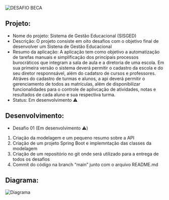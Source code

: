 ![DESAFIO BECA](https://user-images.githubusercontent.com/97994560/150247212-7291741f-09a8-460e-ba9a-9c1e94e55450.png)

## Projeto:
+ Nome do projeto: Sistema de Gestão Educacional (SISGED) 
+ Descrição: O projeto consiste em oito desafios com o objetivo final de desenvolver um Sistena de Gestão Educacional 
+ Resumo da aplicação: A aplicação tem como objetivo a automatização de tarefas manuais e simplificação dos principais processos burocráticos que integram
a sala de aula e a diretoria de uma escola. Em sua primeira versão o sistema deverá permitir o cadastro da escola e do seu diretor responnsável, além do 
cadatsro de cursos e professores. Atráves do cadastro de turmas e alunos, a api deverá permitir o gerenciamento de todos as matrículas, além de disponibilizar
funcionalidades para o controle de aplivcação de atividades, notas e resultados de cada aluno e sua respectiva turma.
+ Status: Em desenvolvimento ⚠️

## Desenvolvimento:
+ Desafio 01 (Em desenvolvimento ⚠️)
1) Criação da modelagem e um pequeno resumo sobre a API
2) Criação de um projeto Spring Boot e implemntação das classes da modelagem
3) Criação de um repositório no git onde será utilizado para a entrega de todos os desafios
4) Commit do código na branch “main” junto com o arquivo README.md

## Diagrama:
![Diagrama](https://user-images.githubusercontent.com/97994560/150258734-5f3d5257-60af-4633-8b42-a47b1e3e80c9.png)

